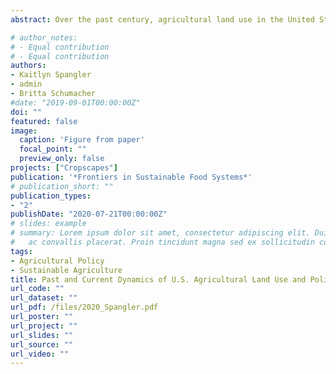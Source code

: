 ```yaml
---
abstract: Over the past century, agricultural land use in the United States has seen drastic shifts to support increasing demand for food and commodities; in many regions, this has resulted in highly simplified agricultural landscapes. Surmounting evidence exhibits the negative impacts of this simplification on the long-term provisioning of necessary ecosystem services to and from agriculture. However, transitions toward alternative systems often occur at a small scale, rather than at a systemic level. Within the National Research Council's (NRC) sustainable agricultural systems framework, we utilize national open-source datasets spanning several decades to broadly assess past and current agricultural landscapes across the U.S. We integrate and analyze agricultural land use and land cover data with policy data to address two main objectives: (1) Document and visualize changes over recent decades in cropland conversion, agricultural productivity, and crop composition across the U.S.; and (2) identify broad policy changes of the U.S. Farm Bills from 1933 to 2018 associated with these land use trends. We show that U.S. agriculture has gradually trended toward an intensely regulated and specialized system. Crop production is heavily concentrated in certain areas, larger farms are getting larger, while the number of smaller operations is decreasing, and crop diversity is declining. Meanwhile, federal agricultural policy is increasing in scope and influence. Through these data-driven insights, we argue that incremental and transformative pathways of change are needed to support alternative production practices, incentivize diversified landscapes, and promote innovation toward more sustainable agricultural systems across multiple scales.

# author_notes:
# - Equal contribution
# - Equal contribution
authors:
- Kaitlyn Spangler
- admin
- Britta Schumacher
#date: "2019-09-01T00:00:00Z"
doi: ""
featured: false
image:
  caption: 'Figure from paper'
  focal_point: ""
  preview_only: false
projects: ["Cropscapes"]
publication: '*Frontiers in Sustainable Food Systems*'
# publication_short: ""
publication_types:
- "2"
publishDate: "2020-07-21T00:00:00Z"
# slides: example
# summary: Lorem ipsum dolor sit amet, consectetur adipiscing elit. Duis posuere tellus
#   ac convallis placerat. Proin tincidunt magna sed ex sollicitudin condimentum.
tags:
- Agricultural Policy
- Sustainable Agriculture
title: Past and Current Dynamics of U.S. Agricultural Land Use and Policy
url_code: ""
url_dataset: ""
url_pdf: /files/2020_Spangler.pdf
url_poster: ""
url_project: ""
url_slides: ""
url_source: ""
url_video: ""
---
```


